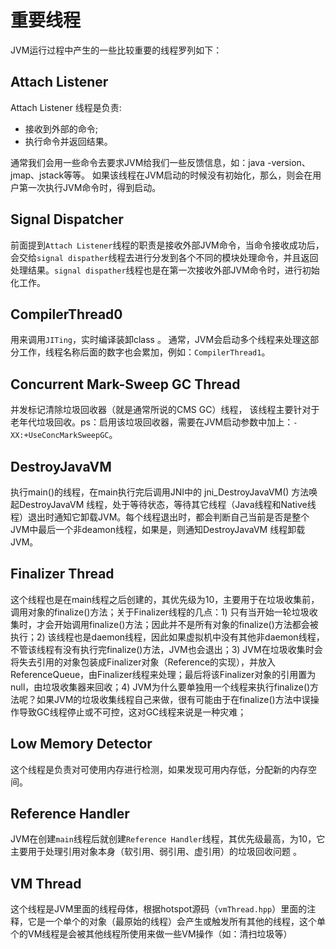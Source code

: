 # 重要线程

JVM运行过程中产生的一些比较重要的线程罗列如下：

## Attach Listener
Attach Listener 线程是负责:
- 接收到外部的命令;
- 执行命令并返回结果。

通常我们会用一些命令去要求JVM给我们一些反馈信息，如：java -version、jmap、jstack等等。 如果该线程在JVM启动的时候没有初始化，那么，则会在用户第一次执行JVM命令时，得到启动。

## Signal Dispatcher
前面提到`Attach Listener`线程的职责是接收外部JVM命令，当命令接收成功后，会交给`signal dispather`线程去进行分发到各个不同的模块处理命令，并且返回处理结果。`signal dispather`线程也是在第一次接收外部JVM命令时，进行初始化工作。

## CompilerThread0
用来调用`JITing`，实时编译装卸class 。 通常，JVM会启动多个线程来处理这部分工作，线程名称后面的数字也会累加，例如：`CompilerThread1`。

## Concurrent Mark-Sweep GC Thread
并发标记清除垃圾回收器（就是通常所说的CMS GC）线程， 该线程主要针对于老年代垃圾回收。ps：启用该垃圾回收器，需要在JVM启动参数中加上：`-XX:+UseConcMarkSweepGC`。


## DestroyJavaVM
执行main()的线程，在main执行完后调用JNI中的 jni_DestroyJavaVM() 方法唤起DestroyJavaVM 线程，处于等待状态，等待其它线程（Java线程和Native线程）退出时通知它卸载JVM。每个线程退出时，都会判断自己当前是否是整个JVM中最后一个非deamon线程，如果是，则通知DestroyJavaVM 线程卸载JVM。


## Finalizer Thread
这个线程也是在main线程之后创建的，其优先级为10，主要用于在垃圾收集前，调用对象的finalize()方法；关于Finalizer线程的几点：1) 只有当开始一轮垃圾收集时，才会开始调用finalize()方法；因此并不是所有对象的finalize()方法都会被执行；2) 该线程也是daemon线程，因此如果虚拟机中没有其他非daemon线程，不管该线程有没有执行完finalize()方法，JVM也会退出；3) JVM在垃圾收集时会将失去引用的对象包装成Finalizer对象（Reference的实现），并放入ReferenceQueue，由Finalizer线程来处理；最后将该Finalizer对象的引用置为null，由垃圾收集器来回收；4) JVM为什么要单独用一个线程来执行finalize()方法呢？如果JVM的垃圾收集线程自己来做，很有可能由于在finalize()方法中误操作导致GC线程停止或不可控，这对GC线程来说是一种灾难；

## Low Memory Detector
这个线程是负责对可使用内存进行检测，如果发现可用内存低，分配新的内存空间。

## Reference Handler
JVM在创建`main`线程后就创建`Reference Handler`线程，其优先级最高，为10，它主要用于处理引用对象本身（软引用、弱引用、虚引用）的垃圾回收问题 。

## VM Thread
这个线程是JVM里面的线程母体，根据hotspot源码（`vmThread.hpp`）里面的注释，它是一个单个的对象（最原始的线程）会产生或触发所有其他的线程，这个单个的VM线程是会被其他线程所使用来做一些VM操作（如：清扫垃圾等）